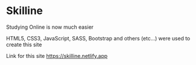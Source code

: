 # Skilline
Studying Online is now much easier

HTML5, CSS3, JavaScript, SASS, Bootstrap and others (etc...) were used to create this site

Link for this site https://skilline.netlify.app
